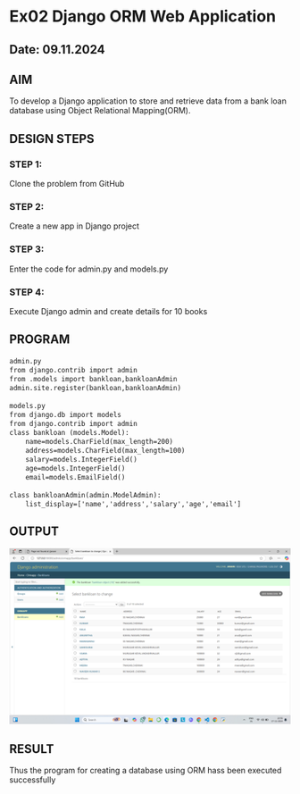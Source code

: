 # Ex02 Django ORM Web Application
## Date: 09.11.2024

## AIM
To develop a Django application to store and retrieve data from a bank loan database using Object Relational Mapping(ORM).


## DESIGN STEPS

### STEP 1:
Clone the problem from GitHub

### STEP 2:
Create a new app in Django project

### STEP 3:
Enter the code for admin.py and models.py

### STEP 4:
Execute Django admin and create details for 10 books

## PROGRAM
```
admin.py
from django.contrib import admin
from .models import bankloan,bankloanAdmin
admin.site.register(bankloan,bankloanAdmin)

models.py
from django.db import models
from django.contrib import admin
class bankloan (models.Model):
    name=models.CharField(max_length=200)
    address=models.CharField(max_length=100)
    salary=models.IntegerField()
    age=models.IntegerField()
    email=models.EmailField()
 
class bankloanAdmin(admin.ModelAdmin):
    list_display=['name','address','salary','age','email']
```


## OUTPUT

![alt text](<Screenshot (6).png>)


## RESULT
Thus the program for creating a database using ORM hass been executed successfully
